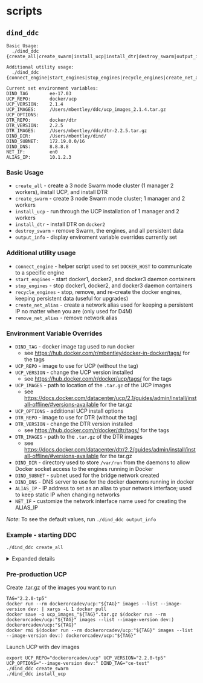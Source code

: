 scripts
=======

## `dind_ddc`

```
Basic Usage:
  ./dind_ddc {create_all|create_swarm|install_ucp|install_dtr|destroy_swarm|output_info}

Additional utility usage:
  ./dind_ddc {connect_engine|start_engines|stop_engines|recycle_engines|create_net_alias|remove_net_alias}

Current set environment variables:
DIND_TAG        ee-17.03
UCP_REPO:       docker/ucp
UCP_VERSION:    2.1.4
UCP_IMAGES:     /Users/mbentley/ddc/ucp_images_2.1.4.tar.gz
UCP_OPTIONS:
DTR_REPO:       docker/dtr
DTR_VERSION:    2.2.5
DTR_IMAGES:     /Users/mbentley/ddc/dtr-2.2.5.tar.gz
DIND_DIR:       /Users/mbentley/dind/
DIND_SUBNET:    172.19.0.0/16
DIND_DNS:       8.8.8.8
NET_IF:         en0
ALIAS_IP:       10.1.2.3
```

### Basic Usage
  * `create_all` - create a 3 node Swarm mode cluster (1 manager 2 workers), install UCP, and install DTR
  * `create_swarm` - create 3 node Swarm mode cluster; 1 manager and 2 workers
  * `install_ucp` - run through the UCP installation of 1 manager and 2 workers
  * `install_dtr` - install DTR on `docker2`
  * `destroy_swarm` - remove Swarm, the engines, and all persistent data
  * `output_info` - display enviroment variable overrides currently set

### Additional utility usage
  * `connect_engine` - helper script used to set `DOCKER_HOST` to communicate to a specific engine
  * `start_engines` - start docker1, docker2, and docker3 daemon containers
  * `stop_engines` - stop docker1, docker2, and docker3 daemon containers
  * `recycle_engines` - stop, remove, and re-create the docker engines, keeping persistent data (useful for upgrades)
  * `create_net_alias` - create a network alias used for keeping a persistent IP no matter when you are (only used for D4M)
  * `remove_net_alias` - remove network alias

### Environment Variable Overrides
  * `DIND_TAG` - docker image tag used to run docker
    * see https://hub.docker.com/r/mbentley/docker-in-docker/tags/ for the tags
  * `UCP_REPO` - image to use for UCP (without the tag)
  * `UCP_VERSION` - change the UCP version installed
    * see https://hub.docker.com/r/docker/ucp/tags/ for the tags
  * `UCP_IMAGES` - path to location of the `.tar.gz` of the UCP images
    * see https://docs.docker.com/datacenter/ucp/2.1/guides/admin/install/install-offline/#versions-available for the tar.gz
  * `UCP_OPTIONS` - additional UCP install options
  * `DTR_REPO` - image to use for DTR (without the tag)
  * `DTR_VERSION` - change the DTR version installed
    * see https://hub.docker.com/r/docker/dtr/tags/ for the tags
  * `DTR_IMAGES` - path to the `.tar.gz` of the DTR images
    * see https://docs.docker.com/datacenter/dtr/2.2/guides/admin/install/install-offline/#versions-available for the tar.gz
  * `DIND_DIR` - directory used to store `/var/run` from the daemons to allow Docker socket access to the engines running in Docker
  * `DIND_SUBNET` - subnet used for the bridge network created
  * `DIND_DNS` - DNS server to use for the docker daemons running in docker
  * `ALIAS_IP` - IP address to set as an alias to your network interface; used to keep static IP when changing networks
  * `NET_IF` - customize the network interface name used for creating the ALIAS_IP

*Note*: To see the default values, run `./dind_ddc output_info`

### Example - starting DDC
```
./dind_ddc create_all
```
<details>
  <summary>Expanded details</summary>

```
$ ./dind_ddc create_all
Creating IP alias (requires sudo)...
done.

Checking for subnet availability...
Subnet (172.19.0.0/16) is available.
done.

Creating 'dind' network with the subnet 172.19.0.0/16...
ed41d564329080852ae97f0bc6029b366a59db192490a7811c32ecb404cd2b2c
done.

Launching docker engines (docker1, docker2, docker3)...
10f7aea3d1c3704a45ae5a4c316d6f260adfe2a19618043833ee49b2d6f85f53
62b9763b072c9b466fecbafe9309da535a7a2ad3e91edb16c545d3c50ab02810
50d58edcf904c004d5b5e0cfb5b99b2204839199590e1f7896a99c63838fcd78
done.

Initializing Swarm on docker1...
Swarm initialized: current node (e3w6edykiiqkvtt827a4o9vyn) is now a manager.

To add a worker to this swarm, run the following command:

    docker swarm join \
    --token SWMTKN-1-1n1f9qnjxsa8yews8pjd2g3jfbf8vl8zgduhz76trryfqqy303-det6vrktbnsi2hvq6itwnugmj \
    172.19.0.2:2377

To add a manager to this swarm, run 'docker swarm join-token manager' and follow the instructions.

done.

Joining docker2 to the Swarm...
This node joined a swarm as a worker.
done.

Joining docker3 to the Swarm...
This node joined a swarm as a worker.
done.

IP alias (10.1.2.3) already exists
done.

Loading UCP images on docker1...
9f8566ee5135: Loading layer [==================================================>]  5.054MB/5.054MB
3b8318738c25: Loading layer [==================================================>]  944.1kB/944.1kB
dc1f4b2538bf: Loading layer [==================================================>]  13.74MB/13.74MB
Loaded image: docker/ucp:latest
Loaded image: docker/ucp:2.1.4
23b9c7b43573: Loading layer [==================================================>]   4.23MB/4.23MB
a949efa8c775: Loading layer [==================================================>]  9.686MB/9.686MB
850116bae95c: Loading layer [==================================================>]  2.048kB/2.048kB
5d614d1149eb: Loading layer [==================================================>]  1.136MB/1.136MB
3af87a5151a5: Loading layer [==================================================>]  6.144kB/6.144kB
bbc4f54d4086: Loading layer [==================================================>]  6.144kB/6.144kB
031874a730b2: Loading layer [==================================================>]  2.048kB/2.048kB
Loaded image: docker/ucp-hrm:2.1.4
8feb47f360e9: Loading layer [==================================================>]   6.51MB/6.51MB
b37a2b054023: Loading layer [==================================================>]  47.78MB/47.78MB
Loaded image: docker/ucp-auth-store:2.1.4
6dca51f119c0: Loading layer [==================================================>]  1.693MB/1.693MB
2cef8032f128: Loading layer [==================================================>]  4.309MB/4.309MB
6bb55568e86e: Loading layer [==================================================>]  17.56MB/17.56MB
Loaded image: docker/ucp-controller:2.1.4
9d3227c1793b: Loading layer [==================================================>]  121.3MB/121.3MB
a1a54d352248: Loading layer [==================================================>]  15.87kB/15.87kB
511ddc11cf68: Loading layer [==================================================>]  11.78kB/11.78kB
08f405d988e4: Loading layer [==================================================>]  5.632kB/5.632kB
73e5d2de6e3e: Loading layer [==================================================>]  3.072kB/3.072kB
3b94418450fe: Loading layer [==================================================>]  39.01MB/39.01MB
8e2f2b149747: Loading layer [==================================================>]  9.216kB/9.216kB
dceed9c527f9: Loading layer [==================================================>]  3.072kB/3.072kB
da6b50c6c8f8: Loading layer [==================================================>]  4.528MB/4.528MB
5d5a2ad2d04e: Loading layer [==================================================>]  10.75kB/10.75kB
Loaded image: docker/ucp-dsinfo:2.1.4
b21826ae23de: Loading layer [==================================================>]  6.209MB/6.209MB
d5027789d9ae: Loading layer [==================================================>]  13.64MB/13.64MB
Loaded image: docker/ucp-agent:2.1.4
5131a88bd5c6: Loading layer [==================================================>]  944.1kB/944.1kB
4a8c1b5b6154: Loading layer [==================================================>]  15.59MB/15.59MB
ca0b9e4aaf87: Loading layer [==================================================>]   2.56kB/2.56kB
Loaded image: docker/ucp-swarm:2.1.4
023e9bff08d6: Loading layer [==================================================>]  79.49MB/79.49MB
5d802a36f047: Loading layer [==================================================>]  3.072kB/3.072kB
5cc4537692ba: Loading layer [==================================================>]  3.072kB/3.072kB
f9cdb5738c69: Loading layer [==================================================>]  4.122MB/4.122MB
82b699525dde: Loading layer [==================================================>]  4.204MB/4.204MB
Loaded image: docker/ucp-metrics:2.1.4
60cf0f3897af: Loading layer [==================================================>]  1.693MB/1.693MB
97fe8575261d: Loading layer [==================================================>]  15.64MB/15.64MB
3284e8d66136: Loading layer [==================================================>]   3.32MB/3.32MB
Loaded image: docker/ucp-auth:2.1.4
685912c19142: Loading layer [==================================================>]  6.273MB/6.273MB
354ac61b9829: Loading layer [==================================================>]  8.273MB/8.273MB
fa7f45575e7c: Loading layer [==================================================>]  4.608kB/4.608kB
46e829c74031: Loading layer [==================================================>]  14.02MB/14.02MB
Loaded image: docker/ucp-compose:2.1.4
bfd9c21c0958: Loading layer [==================================================>]  6.209MB/6.209MB
45a93cc0bd17: Loading layer [==================================================>]  2.048kB/2.048kB
fac611fd6365: Loading layer [==================================================>]  6.316MB/6.316MB
Loaded image: docker/ucp-cfssl:2.1.4
800d63138a52: Loading layer [==================================================>]  34.01MB/34.01MB
Loaded image: docker/ucp-etcd:2.1.4
done.

Loading docker/ucp-agent:2.1.4 on docker 2...
9f8566ee5135: Loading layer [==================================================>]  5.054MB/5.054MB
b21826ae23de: Loading layer [==================================================>]  6.209MB/6.209MB
d5027789d9ae: Loading layer [==================================================>]  13.64MB/13.64MB
Loaded image: docker/ucp-agent:2.1.4
done.

Loading docker/ucp-agent:2.1.4 on docker 3...
9f8566ee5135: Loading layer [==================================================>]  5.054MB/5.054MB
b21826ae23de: Loading layer [==================================================>]  6.209MB/6.209MB
d5027789d9ae: Loading layer [==================================================>]  13.64MB/13.64MB
Loaded image: docker/ucp-agent:2.1.4
done.

Installing UCP on docker1 using controller port 4443...
hostname: illegal option -- -
usage: hostname [-fs] [name-of-host]
INFO[0000] Verifying your system is compatible with UCP 2.1.4 (10e6c44)
INFO[0000] Your engine version 17.03.2-ee-4, build 1e6d71e (4.9.27-moby) is compatible
INFO[0000] All required images are present
WARN[0000] None of the hostnames we'll be using in the UCP certificates [docker1 127.0.0.1 172.17.0.1 172.19.0.2 10.1.2.3 wafflemaker  172.19.0.2] contain a domain component.  Your generated certs may fail TLS validation unless you only use one of these shortnames or IPs to connect.  You can use the --san flag to add more aliases
INFO[0004] Establishing mutual Cluster Root CA with Swarm
INFO[0007] Installing UCP with host address 172.19.0.2 - If this is incorrect, please specify an alternative address with the '--host-address' flag
INFO[0007] Generating UCP Client Root CA
INFO[0007] Deploying UCP Service
INFO[0007] Injecting user supplied license file
INFO[0054] Installation completed on docker1 (node e3w6edykiiqkvtt827a4o9vyn)
INFO[0057] Installation completed on docker2 (node z6dy36tzdx0hl4rnkbvtbqn29)
INFO[0057] Installation completed on docker3 (node o09bw6470dqiz0995kuchyhtk)
INFO[0057] UCP Instance ID: RSJR:KAOC:EA3Q:6JOP:L5VD:7X2E:DQUA:UBJ3:OVMM:HUEO:RQS4:SOWJ
INFO[0057] UCP Server SSL: SHA-256 Fingerprint=78:67:39:77:5A:AE:30:D1:EA:BA:79:93:2D:0C:1C:B4:0E:3C:36:25:82:0D:5A:D6:8E:62:26:E1:B6:31:66:57
INFO[0057] Login to UCP at https://172.19.0.2:4443
INFO[0057] Username: admin
INFO[0057] Password: (your admin password)

UCP should now be available at https://10.1.2.3:4443/
  Username: admin       Password: docker123
done.

Loading DTR images on docker2...
23b9c7b43573: Loading layer [==================================================>]   4.23MB/4.23MB
b87c19696070: Loading layer [==================================================>]  8.278MB/8.278MB
27c2f8bd1857: Loading layer [==================================================>]   47.1MB/47.1MB
ebd312aad335: Loading layer [==================================================>]  1.536kB/1.536kB
f471078b86d1: Loading layer [==================================================>]  40.97MB/40.97MB
Loaded image: docker/dtr-rethink:2.2.5
ff143e5bce0a: Loading layer [==================================================>]   4.23MB/4.23MB
3cb6830ca2e7: Loading layer [==================================================>]  2.048kB/2.048kB
e73bf1047fe7: Loading layer [==================================================>]  1.536kB/1.536kB
dc232dfb7f68: Loading layer [==================================================>]  2.048kB/2.048kB
5e0b767a03ab: Loading layer [==================================================>]  1.536kB/1.536kB
ec36f624fe76: Loading layer [==================================================>]  2.048kB/2.048kB
71241751a479: Loading layer [==================================================>]  3.072kB/3.072kB
045f164e0a6b: Loading layer [==================================================>]  81.77MB/81.77MB
89d40fe8cf03: Loading layer [==================================================>]   2.56kB/2.56kB
af331c24c0b1: Loading layer [==================================================>]  33.68MB/33.68MB
Loaded image: docker/dtr-garant:2.2.5
748e47337872: Loading layer [==================================================>]  42.23MB/42.23MB
Loaded image: docker/dtr-notary-server:2.2.5
cbf8907b477a: Loading layer [==================================================>]  24.69MB/24.69MB
55f79e186d65: Loading layer [==================================================>]  30.38MB/30.38MB
Loaded image: docker/dtr-postgres:2.2.5
1d036f6d54e9: Loading layer [==================================================>]  958.5kB/958.5kB
7d8c9430d1bd: Loading layer [==================================================>]   2.56kB/2.56kB
944588902a00: Loading layer [==================================================>]  26.62MB/26.62MB
Loaded image: docker/dtr-content-cache:2.2.5
6981e3ea5e0b: Loading layer [==================================================>]  37.29MB/37.29MB
Loaded image: docker/dtr-nginx:2.2.5
373f378ebe3f: Loading layer [==================================================>]  39.46MB/39.46MB
Loaded image: docker/dtr-registry:2.2.5
950d2baaa5d1: Loading layer [==================================================>]  43.87MB/43.87MB
Loaded image: docker/dtr:2.2.5
de587db3d188: Loading layer [==================================================>]  41.09MB/41.09MB
Loaded image: docker/dtr-notary-signer:2.2.5
abb183aedf60: Loading layer [==================================================>]  286.8MB/286.8MB
64060be7eec4: Loading layer [==================================================>]  218.8MB/218.8MB
Loaded image: docker/dtr-jobrunner:2.2.5
aa64e7300711: Loading layer [==================================================>]  94.08MB/94.08MB
Loaded image: docker/dtr-api:2.2.5
done.

Installing DTR on docker2 using DTR replica ports 80 and 443...
INFO[0000] Beginning Docker Trusted Registry installation
INFO[0000] Validating UCP cert
INFO[0000] Connecting to UCP
INFO[0000] UCP cert validation successful
INFO[0000] The UCP cluster contains the following nodes: docker1, docker3, docker2
INFO[0001] verifying [80 443] ports on docker2
INFO[0000] Validating UCP cert
INFO[0000] Connecting to UCP
INFO[0000] UCP cert validation successful
INFO[0000] Checking if the node is okay to install on
INFO[0000] Creating network: dtr-ol
INFO[0000] Connecting to network: dtr-ol
INFO[0000] Waiting for phase2 container to be known to the Docker daemon
INFO[0001] Starting UCP connectivity test
INFO[0001] UCP connectivity test passed
INFO[0001] Setting up replica volumes...
INFO[0001] Creating initial CA certificates
INFO[0001] Bootstrapping rethink...
INFO[0001] Creating dtr-rethinkdb-20be500c5750...
INFO[0005] Waiting for database dtr2 to exist
INFO[0010] Generated TLS certificate.                    domain=10.1.2.3
INFO[0010] License config copied from UCP.
INFO[0010] Migrating db...
INFO[0000] Migrating database schema                     fromVersion=0 toVersion=6
INFO[0005] Waiting for database notaryserver to exist
INFO[0005] Waiting for database notarysigner to exist
INFO[0006] Waiting for database jobrunner to exist
INFO[0008] Migrated database from version 0 to 6
INFO[0018] Starting all containers...
INFO[0018] Getting container configuration and starting containers...
INFO[0019] Recreating dtr-rethinkdb-20be500c5750...
INFO[0025] Creating dtr-registry-20be500c5750...
INFO[0028] Creating dtr-garant-20be500c5750...
INFO[0031] Creating dtr-api-20be500c5750...
INFO[0034] Creating dtr-notary-server-20be500c5750...
INFO[0037] Recreating dtr-nginx-20be500c5750...
INFO[0039] Creating dtr-jobrunner-20be500c5750...
INFO[0042] Creating dtr-notary-signer-20be500c5750...
INFO[0045] Creating dtr-scanningstore-20be500c5750...
INFO[0047] Trying to get the kv store connection back after reconfigure
INFO[0048] Verifying auth settings...
INFO[0048] Waiting for DTR to start...
INFO[0053] Waiting for DTR to start...
INFO[0058] Waiting for DTR to start...
INFO[0058] Authentication test passed.
INFO[0059] Successfully registered dtr with UCP
INFO[0059] Background tag migration started
INFO[0059] Installation is complete
INFO[0059] Replica ID is set to: 20be500c5750
INFO[0059] You can use flag '--existing-replica-id 20be500c5750' when joining other replicas to your Docker Trusted Registry Cluster

DTR should now be available at https://10.1.2.3/
  Username: admin       Password: docker123
done.
```
</details>

### Pre-production UCP

Create .tar.gz of the images you want to run
```
TAG="2.2.0-tp5"
docker run --rm dockerorcadev/ucp:"${TAG}" images --list --image-version dev: | xargs -L 1 docker pull
docker save -o ucp_images_"${TAG}".tar.gz $(docker run --rm dockerorcadev/ucp:"${TAG}" images --list --image-version dev:) dockerorcadev/ucp:"${TAG}"
docker rmi $(docker run --rm dockerorcadev/ucp:"${TAG}" images --list --image-version dev:) dockerorcadev/ucp:"${TAG}"
```

Launch UCP with dev images
```
export UCP_REPO="dockerorcadev/ucp" UCP_VERSION="2.2.0-tp5" UCP_OPTIONS="--image-version dev:" DIND_TAG="ce-test"
./dind_ddc create_swarm
./dind_ddc install_ucp
```
